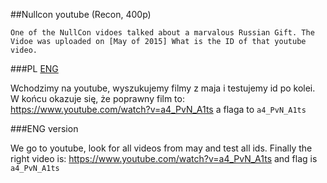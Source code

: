 ﻿##Nullcon youtube (Recon, 400p)

	One of the NullCon vidoes talked about a marvalous Russian Gift. The Vidoe was uploaded on [May of 2015] What is the ID of that youtube video.

###PL
[ENG](#eng-version)

Wchodzimy na youtube, wyszukujemy filmy z maja i testujemy id po kolei.
W końcu okazuje się, że poprawny film to:
https://www.youtube.com/watch?v=a4_PvN_A1ts
a flaga to `a4_PvN_A1ts`


###ENG version

We go to youtube, look for all videos from may and test all ids.
Finally the right video is:
https://www.youtube.com/watch?v=a4_PvN_A1ts
and flag is `a4_PvN_A1ts`